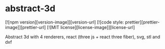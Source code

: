 # abstract-3d

[![npm version][version-image]][version-url]
[![code style: prettier][prettier-image]][prettier-url]
[![MIT license][license-image]][license-url]

Abstract 3d with 4 renderers, react (three js + react three fiber), svg, stl and dxf
